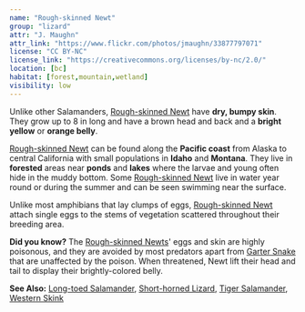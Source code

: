 ```yaml
---
name: "Rough-skinned Newt"
group: "lizard"
attr: "J. Maughn"
attr_link: "https://www.flickr.com/photos/jmaughn/33877797071"
license: "CC BY-NC"
license_link: "https://creativecommons.org/licenses/by-nc/2.0/"
location: [bc]
habitat: [forest,mountain,wetland]
visibility: low
---
```

Unlike other Salamanders, [Rough-skinned Newt](/herps/rounewt/) have **dry, bumpy skin**. They grow up to 8 in long and have a brown head and back and a **bright yellow** or **orange belly**.

[Rough-skinned Newt](/herps/rounewt/) can be found along the **Pacific coast** from Alaska to central California with small populations in **Idaho** and **Montana**. They live in **forested** areas near **ponds** and **lakes** where the larvae and young often hide in the muddy bottom. Some [Rough-skinned Newt](/herps/rounewt/) live in water year round or during the summer and can be seen swimming near the surface.

Unlike most amphibians that lay clumps of eggs, [Rough-skinned Newt](/herps/rounewt/) attach single eggs to the stems of vegetation scattered throughout their breeding area.

**Did you know?** The [Rough-skinned Newts](/herps/rounewt/)' eggs and skin are highly poisonous, and they are avoided by most predators apart from [Garter Snake](/herps/gartsnake/) that are unaffected by the poison. When threatened, Newt lift their head and tail to display their brightly-colored belly.

<!-- generated, do not edit -->
**See Also:**
[Long-toed Salamander](/herps/ltsalam/),
[Short-horned Lizard](/herps/shortliz/),
[Tiger Salamander](/herps/tigsal/),
[Western Skink](/herps/westskink/)
